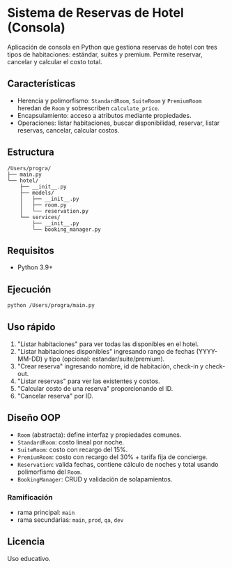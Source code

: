 # Sistema de Reservas de Hotel (Consola)

Aplicación de consola en Python que gestiona reservas de hotel con tres tipos de habitaciones: estándar, suites y premium. Permite reservar, cancelar y calcular el costo total.

## Características
- Herencia y polimorfismo: `StandardRoom`, `SuiteRoom` y `PremiumRoom` heredan de `Room` y sobrescriben `calculate_price`.
- Encapsulamiento: acceso a atributos mediante propiedades.
- Operaciones: listar habitaciones, buscar disponibilidad, reservar, listar reservas, cancelar, calcular costos.

## Estructura
```
/Users/progra/
├── main.py
└── hotel/
    ├── __init__.py
    ├── models/
    │   ├── __init__.py
    │   ├── room.py
    │   └── reservation.py
    └── services/
        ├── __init__.py
        └── booking_manager.py
```

## Requisitos
- Python 3.9+

## Ejecución
```bash
python /Users/progra/main.py
```

## Uso rápido
1. "Listar habitaciones" para ver todas las disponibles en el hotel.
2. "Listar habitaciones disponibles" ingresando rango de fechas (YYYY-MM-DD) y tipo (opcional: estandar/suite/premium).
3. "Crear reserva" ingresando nombre, id de habitación, check-in y check-out.
4. "Listar reservas" para ver las existentes y costos.
5. "Calcular costo de una reserva" proporcionando el ID.
6. "Cancelar reserva" por ID.

## Diseño OOP
- `Room` (abstracta): define interfaz y propiedades comunes.
- `StandardRoom`: costo lineal por noche.
- `SuiteRoom`: costo con recargo del 15%.
- `PremiumRoom`: costo con recargo del 30% + tarifa fija de concierge.
- `Reservation`: valida fechas, contiene cálculo de noches y total usando polimorfismo del `Room`.
- `BookingManager`: CRUD y validación de solapamientos.

### Ramificación
- rama principal: `main`
- rama secundarias: `main`, `prod`, `qa`, `dev`

## Licencia
Uso educativo.
